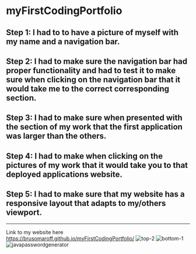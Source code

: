 # myFirstCodingPortfolio

## Step 1: I had to to have a picture of myself with my name and a navigation bar.

## Step 2: I had to make sure the navigation bar had proper functionality and had to test it to make sure when clicking on the navigation bar that it would take me to the correct corresponding section.

## Step 3: I had to make sure when presented with the section of my work that the first application was larger than the others.

## Step 4: I had to make when clicking on the pictures of my work that it would take you to that deployed applications website.

## Step 5: I had to make sure that my website has a responsive layout that adapts to my/others viewport.
---
Link to my website here
https://brusomaroff.github.io/myFirstCodingPortfolio/
![top-2](https://user-images.githubusercontent.com/120063382/211783539-df9f2d69-d1ca-4ff9-a1aa-f53aceba35b5.png)
![bottom-1](https://user-images.githubusercontent.com/120063382/211783567-6f7bc856-f02a-4ad1-bde2-a52f8daba8dc.png)
![javapasswordgenerator](https://user-images.githubusercontent.com/120063382/213277843-7ea30c3d-e443-428e-b5c5-26b26c067511.png)
